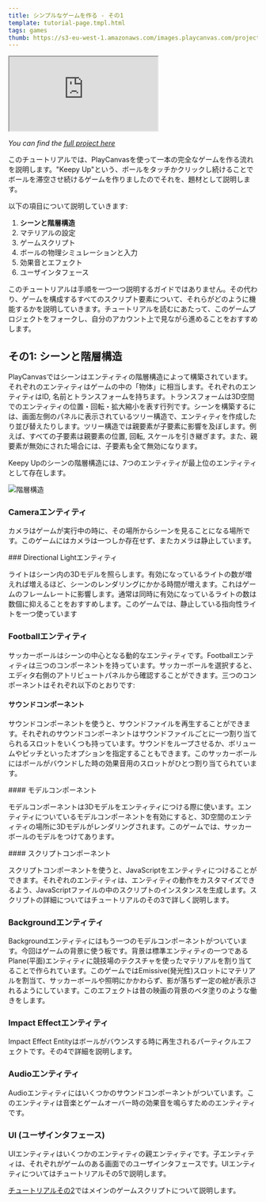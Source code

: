 ```yaml
---
title: シンプルなゲームを作る - その1
template: tutorial-page.tmpl.html
tags: games
thumb: https://s3-eu-west-1.amazonaws.com/images.playcanvas.com/projects/12/406050/LIJTDO-image-75.jpg
---
```


<iframe src="https://playcanv.as/p/KH37bnOk/?overlay=false"></iframe>

*You can find the [full project here][3]*

このチュートリアルでは、PlayCanvasを使って一本の完全なゲームを作る流れを説明します。"Keepy Up"という、ボールをタッチかクリックし続けることでボールを滞空させ続けるゲームを作りましたのでそれを、題材として説明します。

以下の項目について説明していきます:

1. **シーンと階層構造**
1. マテリアルの設定
1. ゲームスクリプト
1. ボールの物理シミュレーションと入力
1. 効果音とエフェクト
1. ユーザインタフェース

このチュートリアルは手順を一つ一つ説明するガイドではありません。その代わり、ゲームを構成するすべてのスクリプト要素について、それらがどのように機能するかを説明していきます。チュートリアルを読むにあたって、このゲームプロジェクトをフォークし、自分のアカウント上で見ながら進めることをおすすめします。

## その1: シーンと階層構造

PlayCanvasではシーンはエンティティの階層構造によって構築されています。それぞれのエンティティはゲームの中の「物体」に相当します。それぞれのエンティティはID, 名前とトランスフォームを持ちます。トランスフォームは3D空間でのエンティティの位置・回転・拡大縮小を表す行列です。シーンを構築するには、画面左側のパネルに表示されているツリー構造で、エンティティを作成したり並び替えたりします。ツリー構造では親要素が子要素に影響を及ぼします。例えば、すべての子要素は親要素の位置, 回転, スケールを引き継ぎます。また、親要素が無効にされた場合には、子要素も全て無効になります。

Keepy Upのシーンの階層構造には、7つのエンティティが最上位のエンティティとして存在します。

![階層構造][1]

### Cameraエンティティ

カメラはゲームが実行中の時に、その場所からシーンを見ることになる場所です。このゲームにはカメラは一つしか存在せず、またカメラは静止しています。

### Directional Lightエンティティ

ライトはシーン内の3Dモデルを照らします。有効になっているライトの数が増えれば増えるほど、シーンのレンダリングにかかる時間が増えます。これはゲームのフレームレートに影響します。通常は同時に有効になっているライトの数は数個に抑えることをおすすめします。このゲームでは、静止している指向性ライトを一つ使っています

### Footballエンティティ

サッカーボールはシーンの中心となる動的なエンティティです。Footballエンティティは三つのコンポーネントを持っています。サッカーボールを選択すると、エディタ右側のアトリビュートパネルから確認することができます。三つのコンポーネントはそれぞれ以下のとおりです:

#### サウンドコンポーネント

サウンドコンポーネントを使うと、サウンドファイルを再生することができます。それぞれのサウンドコンポーネントはサウンドファイルごとに一つ割り当てられるスロットをいくつも持っています。サウンドをループさせるか、ボリュームやピッチといったオプションを指定することもできます。このサッカーボールにはボールがバウンドした時の効果音用のスロットがひとつ割り当てられています。

#### モデルコンポーネント

モデルコンポーネントは3Dモデルをエンティティにつける際に使います。エンティティについているモデルコンポーネントを有効にすると、3D空間のエンティティの場所に3Dモデルがレンダリングされます。このゲームでは、サッカーボールのモデルをつけてあります。

#### スクリプトコンポーネント

スクリプトコンポーネントを使うと、JavaScriptをエンティティにつけることができます。それぞれのエンティティは、エンティティの動作をカスタマイズできるよう、JavaScriptファイルの中のスクリプトのインスタンスを生成します。スクリプトの詳細についてはチュートリアルのその3で詳しく説明します。

### Backgroundエンティティ

Backgroundエンティティにはもう一つのモデルコンポーネントがついています。今回はゲームの背景に使う板です。背景は標準エンティティの一つであるPlane(平面)エンティティに競技場のテクスチャを使ったマテリアルを割り当てることで作られています。このゲームではEmissive(発光性)スロットにマテリアルを割当て、サッカーボールや照明にかかわらず、影が落ちず一定の絵が表示されるようにしています。このエフェクトは昔の映画の背景のベタ塗りのような働きをします。

### Impact Effectエンティティ

Impact Effect Entityはボールがバウンスする時に再生されるパーティクルエフェクトです。その4で詳細を説明します。

### Audioエンティティ

Audioエンティティにはいくつかのサウンドコンポーネントがついています。このエンティティは音楽とゲームオーバー時の効果音を鳴らすためのエンティティです。

### UI (ユーザインタフェース)

UIエンティティはいくつかのエンティティの親エンティティです。子エンティティは、それぞれがゲームのある画面でのユーザインタフェースです。UIエンティティについてはチュートリアルその5で説明します。

[チュートリアルその2][2]ではメインのゲームスクリプトについて説明します。

[1]: /images/tutorials/beginner/keepyup-part-one/hierarchy.jpg
[2]: /tutorials/keepyup-part-two/
[3]: https://playcanvas.com/project/406050

